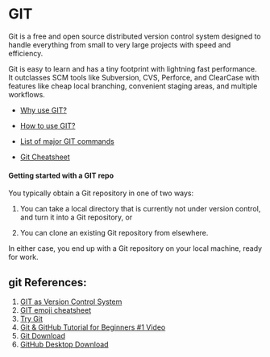 # GIT

Git is a free and open source distributed version control system designed to handle everything from small to
 very large projects with speed and efficiency.

Git is easy to learn and has a tiny footprint with lightning fast performance.
It outclasses SCM tools like Subversion, CVS, Perforce, and ClearCase with features like cheap local branching,
 convenient staging areas, and multiple workflows. 


-  [Why use GIT?](https://github.com/techfaqs/Tech-FAQs/blob/master/git/git_why_use.md)

-  [How to use GIT?](https://github.com/techfaqs/Tech-FAQs/blob/master/git/git_how_to_use.md)

-  [List of major GIT commands](https://github.com/techfaqs/Tech-FAQs/blob/master/git/git_commands.md)

-  [Git Cheatsheet](https://github.com/techfaqs/Tech-FAQs/blob/master/git/git_cheatsheet.md)


#### Getting started with a GIT repo

You typically obtain a Git repository in one of two ways:

1.   You can take a local directory that is currently not under version control, and turn it into a Git repository, or

2.   You can clone an existing Git repository from elsewhere.

In either case, you end up with a Git repository on your local machine, ready for work.



## git References:

1. [GIT as Version Control System](http://www.makeuseof.com/tag/git-version-control-youre-developer/)
2. [GIT emoji cheatsheet](http://www.emoji-cheat-sheet.com/)
3. [Try Git](https://try.github.io/)
4. [Git & GitHub Tutorial for Beginners #1 Video](https://www.youtube.com/watch?v=3RjQznt-8kE)
5. [Git Download](git-scm.com/download)
6. [GitHub Desktop Download](https://desktop.github.com/)
